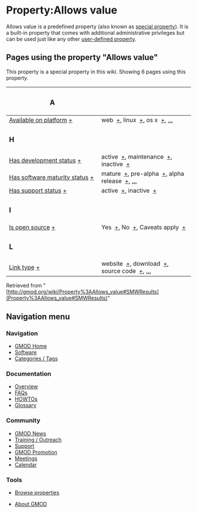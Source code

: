 



<span id="top"></span>




# <span dir="auto">Property:Allows value</span>











Allows value is a predefined property (also known as <a
href="https://www.semantic-mediawiki.org/wiki/Help:Special_properties"
class="external text" rel="nofollow">special property</a>). It is a
built-in property that comes with additional administrative privileges
but can be used just like any other
<a href="https://www.semantic-mediawiki.org/wiki/Property"
class="external text" rel="nofollow">user-defined property</a>.



  
<span id="SMWResults"></span>



## Pages using the property "Allows value"

This property is a special property in this wiki. Showing 6 pages using
this property.

<table style="width: 100%; ">
<colgroup>
<col style="width: 50%" />
<col style="width: 50%" />
</colgroup>
<thead>
<tr class="header">
<th class="smwpropname"><h3 id="a">A</h3></th>
<th></th>
</tr>
</thead>
<tbody>
<tr class="odd">
<td class="smwpropname"><a href="Property%3AAvailable_on_platform"
title="Property:Available on platform">Available on platform</a> <span
class="smwbrowse"><a
href="Special%3ABrowse/Property%3AAvailable-20on-20platform"
title="Special%3ABrowse/Property%3AAvailable-20on-20platform">+</a></span></td>
<td class="smwprops">web  <span class="smwsearch"><a
href="Special%3ASearchByProperty/Allows-20value/web"
title="Special%3ASearchByProperty/Allows-20value/web">+</a></span>,
linux  <span class="smwsearch"><a
href="Special%3ASearchByProperty/Allows-20value/linux"
title="Special%3ASearchByProperty/Allows-20value/linux">+</a></span>, os
x  <span class="smwsearch"><a
href="Special%3ASearchByProperty/Allows-20value/os-20x"
title="Special%3ASearchByProperty/Allows-20value/os-20x">+</a></span>, <a
href="Special:PageProperty/Property%3AAvailable_on_platform::Allows_value"
title="Special:PageProperty/Property:Available on platform::Allows value">…</a></td>
</tr>
<tr class="even">
<td class="smwpropname"><h3 id="h">H</h3></td>
<td></td>
</tr>
<tr class="odd">
<td class="smwpropname"><a href="Property%3AHas_development_status"
title="Property:Has development status">Has development status</a> <span
class="smwbrowse"><a
href="Special%3ABrowse/Property%3AHas-20development-20status"
title="Special%3ABrowse/Property%3AHas-20development-20status">+</a></span></td>
<td class="smwprops">active  <span class="smwsearch"><a
href="Special%3ASearchByProperty/Allows-20value/active"
title="Special%3ASearchByProperty/Allows-20value/active">+</a></span>,
maintenance  <span class="smwsearch"><a
href="Special%3ASearchByProperty/Allows-20value/maintenance"
title="Special%3ASearchByProperty/Allows-20value/maintenance">+</a></span>,
inactive  <span class="smwsearch"><a
href="Special%3ASearchByProperty/Allows-20value/inactive"
title="Special%3ASearchByProperty/Allows-20value/inactive">+</a></span></td>
</tr>
<tr class="even">
<td class="smwpropname"><a href="Property%3AHas_software_maturity_status"
title="Property:Has software maturity status">Has software maturity
status</a> <span class="smwbrowse"><a
href="Special%3ABrowse/Property%3AHas-20software-20maturity-20status"
title="Special%3ABrowse/Property%3AHas-20software-20maturity-20status">+</a></span></td>
<td class="smwprops">mature  <span class="smwsearch"><a
href="Special%3ASearchByProperty/Allows-20value/mature"
title="Special%3ASearchByProperty/Allows-20value/mature">+</a></span>,
pre-alpha  <span class="smwsearch"><a
href="Special%3ASearchByProperty/Allows-20value/pre-2Dalpha"
title="Special%3ASearchByProperty/Allows-20value/pre-2Dalpha">+</a></span>,
alpha release  <span class="smwsearch"><a
href="Special%3ASearchByProperty/Allows-20value/alpha-20release"
title="Special%3ASearchByProperty/Allows-20value/alpha-20release">+</a></span>,
<a
href="Special:PageProperty/Property%3AHas_software_maturity_status::Allows_value"
title="Special:PageProperty/Property:Has software maturity status::Allows value">…</a></td>
</tr>
<tr class="odd">
<td class="smwpropname"><a href="Property%3AHas_support_status"
title="Property:Has support status">Has support status</a> <span
class="smwbrowse"><a
href="Special%3ABrowse/Property%3AHas-20support-20status"
title="Special%3ABrowse/Property%3AHas-20support-20status">+</a></span></td>
<td class="smwprops">active  <span class="smwsearch"><a
href="Special%3ASearchByProperty/Allows-20value/active"
title="Special%3ASearchByProperty/Allows-20value/active">+</a></span>,
inactive  <span class="smwsearch"><a
href="Special%3ASearchByProperty/Allows-20value/inactive"
title="Special%3ASearchByProperty/Allows-20value/inactive">+</a></span></td>
</tr>
<tr class="even">
<td class="smwpropname"><h3 id="i">I</h3></td>
<td></td>
</tr>
<tr class="odd">
<td class="smwpropname"><a href="Property%3AIs_open_source"
title="Property:Is open source">Is open source</a> <span
class="smwbrowse"><a href="Special%3ABrowse/Property%3AIs-20open-20source"
title="Special%3ABrowse/Property%3AIs-20open-20source">+</a></span></td>
<td class="smwprops">Yes  <span class="smwsearch"><a
href="Special%3ASearchByProperty/Allows-20value/Yes"
title="Special%3ASearchByProperty/Allows-20value/Yes">+</a></span>,
No  <span class="smwsearch"><a
href="Special%3ASearchByProperty/Allows-20value/No"
title="Special%3ASearchByProperty/Allows-20value/No">+</a></span>, Caveats
apply  <span class="smwsearch"><a
href="Special%3ASearchByProperty/Allows-20value/Caveats-20apply"
title="Special%3ASearchByProperty/Allows-20value/Caveats-20apply">+</a></span></td>
</tr>
<tr class="even">
<td class="smwpropname"><h3 id="l">L</h3></td>
<td></td>
</tr>
<tr class="odd">
<td class="smwpropname"><a href="Property%3ALink_type"
title="Property:Link type">Link type</a> <span class="smwbrowse"><a
href="Special%3ABrowse/Property%3ALink-20type"
title="Special%3ABrowse/Property%3ALink-20type">+</a></span></td>
<td class="smwprops">website  <span class="smwsearch"><a
href="Special%3ASearchByProperty/Allows-20value/website"
title="Special%3ASearchByProperty/Allows-20value/website">+</a></span>,
download  <span class="smwsearch"><a
href="Special%3ASearchByProperty/Allows-20value/download"
title="Special%3ASearchByProperty/Allows-20value/download">+</a></span>,
source code  <span class="smwsearch"><a
href="Special%3ASearchByProperty/Allows-20value/source-20code"
title="Special%3ASearchByProperty/Allows-20value/source-20code">+</a></span>,
<a href="Special:PageProperty/Property%3ALink_type::Allows_value"
title="Special:PageProperty/Property:Link type::Allows value">…</a></td>
</tr>
</tbody>
</table>




Retrieved from
"[http://gmod.org/wiki/Property%3AAllows_value#SMWResults](Property%3AAllows_value#SMWResults)"





## Navigation menu









### Navigation



- <span id="n-GMOD-Home">[GMOD Home](Main_Page)</span>
- <span id="n-Software">[Software](GMOD_Components)</span>
- <span id="n-Categories-.2F-Tags">[Categories /
  Tags](Categories)</span>




### Documentation



- <span id="n-Overview">[Overview](Overview)</span>
- <span id="n-FAQs">[FAQs](Category%3AFAQ)</span>
- <span id="n-HOWTOs">[HOWTOs](Category%3AHOWTO)</span>
- <span id="n-Glossary">[Glossary](Glossary)</span>




### Community



- <span id="n-GMOD-News">[GMOD News](GMOD_News)</span>
- <span id="n-Training-.2F-Outreach">[Training /
  Outreach](Training_and_Outreach)</span>
- <span id="n-Support">[Support](Support)</span>
- <span id="n-GMOD-Promotion">[GMOD Promotion](GMOD_Promotion)</span>
- <span id="n-Meetings">[Meetings](Meetings)</span>
- <span id="n-Calendar">[Calendar](Calendar)</span>




### Tools

- <span id="t-smwbrowselink"><a href="Special%3ABrowse/Property%3AAllows_value" rel="smw-browse">Browse
  properties</a></span>



- <span id="footer-places-about">[About
  GMOD](GMOD%3AAbout "GMOD%3AAbout")</span>

<!-- -->




